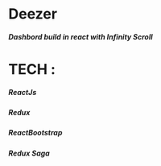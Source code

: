 # Deezer 
##### Dashbord build in react with Infinity Scroll

# TECH :
##### ReactJs 
##### Redux
##### ReactBootstrap
##### Redux Saga
